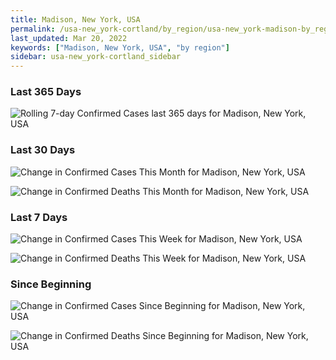 ```yaml
---
title: Madison, New York, USA
permalink: /usa-new_york-cortland/by_region/usa-new_york-madison-by_region.html
last_updated: Mar 20, 2022
keywords: ["Madison, New York, USA", "by region"]
sidebar: usa-new_york-cortland_sidebar
---
```


<h3>Last 365 Days</h3>

![Rolling 7-day Confirmed Cases last 365 days for Madison, New York, USA](/covid_tracker/images/graphs/usa-new_york-madison-weekly_totals_graph.png)

<h3>Last 30 Days</h3>

![Change in Confirmed Cases This Month for Madison, New York, USA](/covid_tracker/images/graphs/usa-new_york-madison-delta_confirmed-30_days_graph.png)

![Change in Confirmed Deaths This Month for Madison, New York, USA](/covid_tracker/images/graphs/usa-new_york-madison-delta_deaths-30_days_graph.png)

<h3>Last 7 Days</h3>

![Change in Confirmed Cases This Week for Madison, New York, USA](/covid_tracker/images/graphs/usa-new_york-madison-delta_confirmed-7_days_graph.png)

![Change in Confirmed Deaths This Week for Madison, New York, USA](/covid_tracker/images/graphs/usa-new_york-madison-delta_deaths-7_days_graph.png)

<h3>Since Beginning</h3>

![Change in Confirmed Cases Since Beginning for Madison, New York, USA](/covid_tracker/images/graphs/usa-new_york-madison-delta_confirmed-since_beginning_graph.png)

![Change in Confirmed Deaths Since Beginning for Madison, New York, USA](/covid_tracker/images/graphs/usa-new_york-madison-delta_deaths-since_beginning_graph.png)
